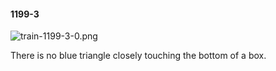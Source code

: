 #### 1199-3
![train-1199-3-0.png](https://github.com/lil-lab/nlvr/raw/master/nlvr/train/images/40/train-1199-3-0.png "train-1199-3-0.png")

There is no blue triangle closely touching the bottom of a box.